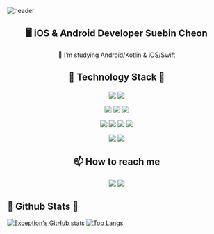 ![header](https://capsule-render.vercel.app/api?type=wave&color=auto&height=300&section=header&text=exception's%20github&fontSize=90)


 <h2> <p align="center"><b> 🖥️ iOS & Android Developer Suebin Cheon </b>  </p> </h2>
<p align="center"> 🌱 I’m studying Android/Kotlin & iOS/Swift </p>
 
<h2> <p align="center"> <b> 🚀 Technology Stack 🚀 </b> </p> </h2>

<p align="center"> <img src="https://img.shields.io/badge/-iOS-red"/> 
 <img src="https://img.shields.io/badge/-Android-brightgreen"/> </p>

<p align="center"> 
<img src="https://img.shields.io/badge/-swift-FFCC00"/> 
<img src="https://img.shields.io/badge/-Kotlin-3333FF"/>   
<img src="https://img.shields.io/badge/-Java-yellow"/> 
 </p>


<p align="center">
<img src="https://img.shields.io/badge/-Springboot-blue"/> 
<img src="https://img.shields.io/badge/-React-FF66FF"/> 
<img src="https://img.shields.io/badge/-MySQL-6633CC"/> 
<img src="https://img.shields.io/badge/-Hibernate-FF6633"/> </p>

<p align="center">
 <img src="https://img.shields.io/badge/-Git-999999"/>
<img src="https://img.shields.io/badge/-AWS-black"/>  </p>

<h2> <p align="center"> <b> 📫 How to reach me</b> </p> </h2>
<p align="center"> <img src="https://img.shields.io/badge/e--mail-%20exception%40kakao.com-ffe812"/> 
<a href="https://exception-log.tistory.com/"> <img src="https://img.shields.io/badge/Blog-Exception--Log-CC0000"/> </a>
</p>


## 💬 Github Stats 💬
[![Exception's GitHub stats](https://github-readme-stats.vercel.app/api?username=b1ctory&theme=buefy&count_private=true&show_icons=true&line_height=33)](https://github.com/anuraghazra/github-readme-stats) [![Top Langs](https://github-readme-stats.vercel.app/api/top-langs/?username=b1ctory&theme=buefy&exclude_repo=DigitalContentsFinalProject&langs_count=8)](https://github.com/anuraghazra/github-readme-stats)


<!--
**b1ctory/b1ctory** is a ✨ _special_ ✨ repository because its `README.md` (this file) appears on your GitHub profile.

Here are some ideas to get you started:

- 🔭 I’m currently working on ...
- 🌱 I’m currently learning ...
- 👯 I’m looking to collaborate on ...
- 🤔 I’m looking for help with ...
- 💬 Ask me about ...
- 📫 How to reach me: ...
- 😄 Pronouns: ...
- ⚡ Fun fact: ...
-->
